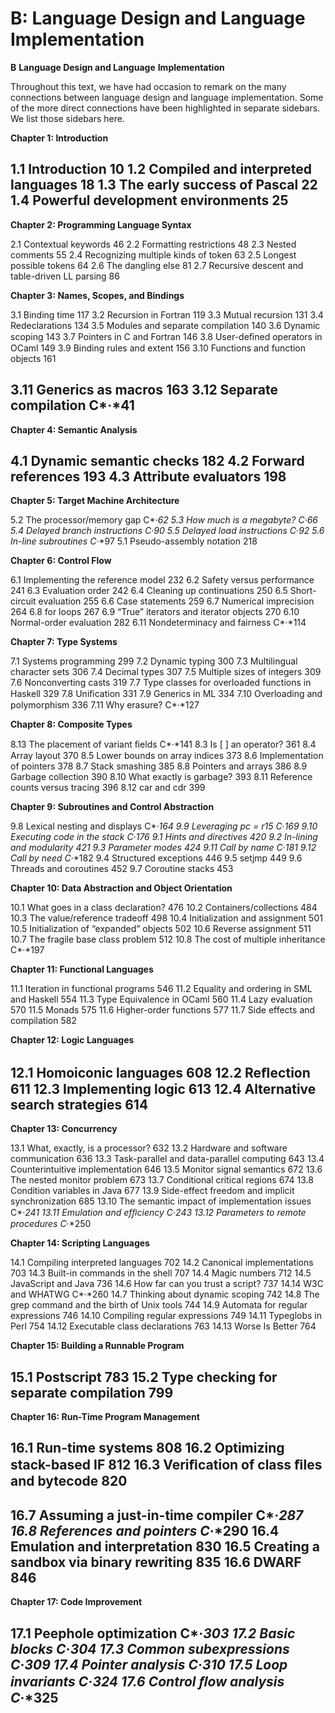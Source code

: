 # B: Language Design and Language Implementation

**B** **Language Design and Language** **Implementation**

Throughout this text, we have had occasion to remark on the many connections between language design and language implementation. Some of the more direct connections have been highlighted in separate sidebars. We list those sidebars here.

**Chapter 1: Introduction**

## 1.1 Introduction 10 1.2 Compiled and interpreted languages 18 1.3 The early success of Pascal 22 1.4 Powerful development environments 25

**Chapter 2: Programming Language Syntax**

2.1 Contextual keywords 46 2.2 Formatting restrictions 48 2.3 Nested comments 55 2.4 Recognizing multiple kinds of token 63 2.5 Longest possible tokens 64 2.6 The dangling else 81 2.7 Recursive descent and table-driven LL parsing 86

**Chapter 3: Names, Scopes, and Bindings**

3.1 Binding time 117 3.2 Recursion in Fortran 119 3.3 Mutual recursion 131 3.4 Redeclarations 134 3.5 Modules and separate compilation 140 3.6 Dynamic scoping 143 3.7 Pointers in C and Fortran 146 3.8 User-deﬁned operators in OCaml 149 3.9 Binding rules and extent 156 3.10 Functions and function objects 161

## 3.11 Generics as macros 163 3.12 Separate compilation C*·*41

**Chapter 4: Semantic Analysis**

## 4.1 Dynamic semantic checks 182 4.2 Forward references 193 4.3 Attribute evaluators 198

**Chapter 5: Target Machine Architecture**

5.2 The processor/memory gap C*·*62 5.3 How much is a megabyte? C*·*66 5.4 Delayed branch instructions C*·*90 5.5 Delayed load instructions C*·*92 5.6 In-line subroutines C*·*97 5.1 Pseudo-assembly notation 218

**Chapter 6: Control Flow**

6.1 Implementing the reference model 232 6.2 Safety versus performance 241 6.3 Evaluation order 242 6.4 Cleaning up continuations 250 6.5 Short-circuit evaluation 255 6.6 Case statements 259 6.7 Numerical imprecision 264 6.8 for loops 267 6.9 “True” iterators and iterator objects 270 6.10 Normal-order evaluation 282 6.11 Nondeterminacy and fairness C*·*114

**Chapter 7: Type Systems**

7.1 Systems programming 299 7.2 Dynamic typing 300 7.3 Multilingual character sets 306 7.4 Decimal types 307 7.5 Multiple sizes of integers 309 7.6 Nonconverting casts 319 7.7 Type classes for overloaded functions in Haskell 329 7.8 Uniﬁcation 331 7.9 Generics in ML 334 7.10 Overloading and polymorphism 336 7.11 Why erasure? C*·*127

**Chapter 8: Composite Types**

8.13 The placement of variant ﬁelds C*·*141 8.3 Is [ ] an operator? 361 8.4 Array layout 370 8.5 Lower bounds on array indices 373 8.6 Implementation of pointers 378 8.7 Stack smashing 385 8.8 Pointers and arrays 386 8.9 Garbage collection 390 8.10 What exactly is garbage? 393 8.11 Reference counts versus tracing 396 8.12 car and cdr 399

**Chapter 9: Subroutines and Control Abstraction**

9.8 Lexical nesting and displays C*·*164 9.9 Leveraging pc = r15 C*·*169 9.10 Executing code in the stack C*·*176 9.1 Hints and directives 420 9.2 In-lining and modularity 421 9.3 Parameter modes 424 9.11 Call by name C*·*181 9.12 Call by need C*·*182 9.4 Structured exceptions 446 9.5 setjmp 449 9.6 Threads and coroutines 452 9.7 Coroutine stacks 453

**Chapter 10: Data Abstraction and Object Orientation**

10.1 What goes in a class declaration? 476 10.2 Containers/collections 484 10.3 The value/reference tradeoff 498 10.4 Initialization and assignment 501 10.5 Initialization of “expanded” objects 502 10.6 Reverse assignment 511 10.7 The fragile base class problem 512 10.8 The cost of multiple inheritance C*·*197

**Chapter 11: Functional Languages**

11.1 Iteration in functional programs 546 11.2 Equality and ordering in SML and Haskell 554 11.3 Type Equivalence in OCaml 560 11.4 Lazy evaluation 570 11.5 Monads 575 11.6 Higher-order functions 577 11.7 Side effects and compilation 582

**Chapter 12: Logic Languages**

## 12.1 Homoiconic languages 608 12.2 Reﬂection 611 12.3 Implementing logic 613 12.4 Alternative search strategies 614

**Chapter 13: Concurrency**

13.1 What, exactly, is a processor? 632 13.2 Hardware and software communication 636 13.3 Task-parallel and data-parallel computing 643 13.4 Counterintuitive implementation 646 13.5 Monitor signal semantics 672 13.6 The nested monitor problem 673 13.7 Conditional critical regions 674 13.8 Condition variables in Java 677 13.9 Side-effect freedom and implicit synchronization 685 13.10 The semantic impact of implementation issues C*·*241 13.11 Emulation and efﬁciency C*·*243 13.12 Parameters to remote procedures C*·*250

**Chapter 14: Scripting Languages**

14.1 Compiling interpreted languages 702 14.2 Canonical implementations 703 14.3 Built-in commands in the shell 707 14.4 Magic numbers 712 14.5 JavaScript and Java 736 14.6 How far can you trust a script? 737 14.14 W3C and WHATWG C*·*260 14.7 Thinking about dynamic scoping 742 14.8 The grep command and the birth of Unix tools 744 14.9 Automata for regular expressions 746 14.10 Compiling regular expressions 749 14.11 Typeglobs in Perl 754 14.12 Executable class declarations 763 14.13 Worse Is Better 764

**Chapter 15: Building a Runnable Program**

## 15.1 Postscript 783 15.2 Type checking for separate compilation 799

**Chapter 16: Run-Time Program Management**

## 16.1 Run-time systems 808 16.2 Optimizing stack-based IF 812 16.3 Veriﬁcation of class ﬁles and bytecode 820

## 16.7 Assuming a just-in-time compiler C*·*287 16.8 References and pointers C*·*290 16.4 Emulation and interpretation 830 16.5 Creating a sandbox via binary rewriting 835 16.6 DWARF 846

**Chapter 17: Code Improvement**

## 17.1 Peephole optimization C*·*303 17.2 Basic blocks C*·*304 17.3 Common subexpressions C*·*309 17.4 Pointer analysis C*·*310 17.5 Loop invariants C*·*324 17.6 Control ﬂow analysis C*·*325

